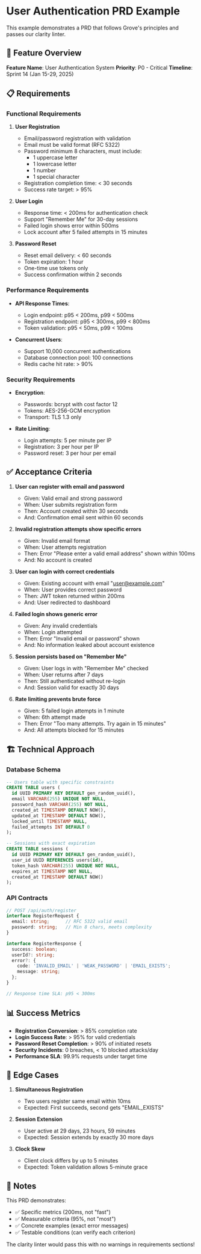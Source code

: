# User Authentication PRD Example

This example demonstrates a PRD that follows Grove's principles and passes our clarity linter.

## 🎯 Feature Overview

**Feature Name**: User Authentication System
**Priority**: P0 - Critical
**Timeline**: Sprint 14 (Jan 15-29, 2025)

## 📋 Requirements

### Functional Requirements

1. **User Registration**
   - Email/password registration with validation
   - Email must be valid format (RFC 5322)
   - Password minimum 8 characters, must include:
     - 1 uppercase letter
     - 1 lowercase letter
     - 1 number
     - 1 special character
   - Registration completion time: < 30 seconds
   - Success rate target: > 95%

2. **User Login**
   - Response time: < 200ms for authentication check
   - Support "Remember Me" for 30-day sessions
   - Failed login shows error within 500ms
   - Lock account after 5 failed attempts in 15 minutes

3. **Password Reset**
   - Reset email delivery: < 60 seconds
   - Token expiration: 1 hour
   - One-time use tokens only
   - Success confirmation within 2 seconds

### Performance Requirements

- **API Response Times**:
  - Login endpoint: p95 < 200ms, p99 < 500ms
  - Registration endpoint: p95 < 300ms, p99 < 800ms
  - Token validation: p95 < 50ms, p99 < 100ms

- **Concurrent Users**:
  - Support 10,000 concurrent authentications
  - Database connection pool: 100 connections
  - Redis cache hit rate: > 90%

### Security Requirements

- **Encryption**:
  - Passwords: bcrypt with cost factor 12
  - Tokens: AES-256-GCM encryption
  - Transport: TLS 1.3 only

- **Rate Limiting**:
  - Login attempts: 5 per minute per IP
  - Registration: 3 per hour per IP
  - Password reset: 3 per hour per email

## ✅ Acceptance Criteria

1. **User can register with email and password**
   - Given: Valid email and strong password
   - When: User submits registration form
   - Then: Account created within 30 seconds
   - And: Confirmation email sent within 60 seconds

2. **Invalid registration attempts show specific errors**
   - Given: Invalid email format
   - When: User attempts registration
   - Then: Error "Please enter a valid email address" shown within 100ms
   - And: No account is created

3. **User can login with correct credentials**
   - Given: Existing account with email "user@example.com"
   - When: User provides correct password
   - Then: JWT token returned within 200ms
   - And: User redirected to dashboard

4. **Failed login shows generic error**
   - Given: Any invalid credentials
   - When: Login attempted
   - Then: Error "Invalid email or password" shown
   - And: No information leaked about account existence

5. **Session persists based on "Remember Me"**
   - Given: User logs in with "Remember Me" checked
   - When: User returns after 7 days
   - Then: Still authenticated without re-login
   - And: Session valid for exactly 30 days

6. **Rate limiting prevents brute force**
   - Given: 5 failed login attempts in 1 minute
   - When: 6th attempt made
   - Then: Error "Too many attempts. Try again in 15 minutes"
   - And: All attempts blocked for 15 minutes

## 🏗️ Technical Approach

### Database Schema
```sql
-- Users table with specific constraints
CREATE TABLE users (
  id UUID PRIMARY KEY DEFAULT gen_random_uuid(),
  email VARCHAR(255) UNIQUE NOT NULL,
  password_hash VARCHAR(255) NOT NULL,
  created_at TIMESTAMP DEFAULT NOW(),
  updated_at TIMESTAMP DEFAULT NOW(),
  locked_until TIMESTAMP NULL,
  failed_attempts INT DEFAULT 0
);

-- Sessions with exact expiration
CREATE TABLE sessions (
  id UUID PRIMARY KEY DEFAULT gen_random_uuid(),
  user_id UUID REFERENCES users(id),
  token_hash VARCHAR(255) UNIQUE NOT NULL,
  expires_at TIMESTAMP NOT NULL,
  created_at TIMESTAMP DEFAULT NOW()
);
```

### API Contracts

```typescript
// POST /api/auth/register
interface RegisterRequest {
  email: string;      // RFC 5322 valid email
  password: string;   // Min 8 chars, meets complexity
}

interface RegisterResponse {
  success: boolean;
  userId?: string;
  error?: {
    code: 'INVALID_EMAIL' | 'WEAK_PASSWORD' | 'EMAIL_EXISTS';
    message: string;
  };
}

// Response time SLA: p95 < 300ms
```

## 📊 Success Metrics

- **Registration Conversion**: > 85% completion rate
- **Login Success Rate**: > 95% for valid credentials  
- **Password Reset Completion**: > 90% of initiated resets
- **Security Incidents**: 0 breaches, < 10 blocked attacks/day
- **Performance SLA**: 99.9% requests under target time

## 🚨 Edge Cases

1. **Simultaneous Registration**
   - Two users register same email within 10ms
   - Expected: First succeeds, second gets "EMAIL_EXISTS"

2. **Session Extension**
   - User active at 29 days, 23 hours, 59 minutes
   - Expected: Session extends by exactly 30 more days

3. **Clock Skew**
   - Client clock differs by up to 5 minutes
   - Expected: Token validation allows 5-minute grace

## 📝 Notes

This PRD demonstrates:
- ✅ Specific metrics (200ms, not "fast")
- ✅ Measurable criteria (95%, not "most")
- ✅ Concrete examples (exact error messages)
- ✅ Testable conditions (can verify each criterion)

The clarity linter would pass this with no warnings in requirements sections!
